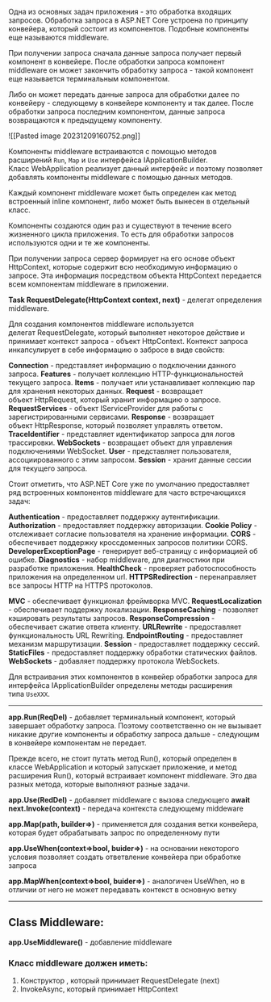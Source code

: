 Одна из основных задач приложения - это обработка входящих запросов. Обработка запроса в ASP.NET Core устроена по принципу конвейера, который состоит из компонентов. Подобные компоненты еще называются middleware.

При получении запроса сначала данные запроса получает первый компонент в конвейере. После обработки запроса компонент middleware он может закончить обработку запроса - такой компонент еще называется терминальным компонентом. 

Либо он может передать данные запроса для обработки далее по конвейеру - следующему в конвейере компоненту и так далее. После обработки запроса последним компонентом, данные запроса возвращаются к предыдущему компоненту.

![[Pasted image 20231209160752.png]]

Компоненты middleware встраиваются с помощью методов расширений `Run`, `Map` и `Use` интерфейса IApplicationBuilder. Класс WebApplication реализует данный интерфейс и поэтому позволяет добавлять компоненты middleware с помощью данных методов.

Каждый компонент middleware может быть определен как метод встроенный inline компонент, либо может быть вынесен в отдельный класс.

Компоненты создаются один раз и существуют в течение всего жизненного цикла приложения. То есть для обработки запросов используются одни и те же компоненты.

При получении запроса сервер формирует на его основе объект HttpContext, которые содержит всю необходимую информацию о запросе. Эта информация посредством объекта HttpContext передается всем компонентам middleware в приложении.

**Task RequestDelegate(HttpContext context, next)** - делегат определения middleware.

Для создания компонентов middleware используется делегат RequestDelegate, который выполняет некоторое действие и принимает контекст запроса - объект HttpContext. Контекст запроса инкапсулирует в себе информацию о забросе в виде свойств:

**Connection** - представляет информацию о подключении данного запроса.
**Features** - получает коллекцию HTTP-функциональностей текущего запроса.
**Items** - получает или устанавливает коллекцию пар для хранения некоторых данных.
**Request** - возвращает объект HttpRequest, который хранит информацию о запросе.
**RequestServices** - объект IServiceProvider для работы с зарегистрированными сервисами.
**Response** - возвращает объект HttpResponse, который позволяет управлять ответом.
**TraceIdentifier** - представляет идентификатор запроса для логов трассировки.
**WebSockets** - возвращает объект для управления подключениями WebSocket.
**User** - представляет пользователя, ассоциированного с этим запросом.
**Session** - хранит данные сессии для текущего запроса.

Стоит отметить, что ASP.NET Core уже по умолчанию предоставляет ряд встроенных компонентов middleware для часто встречающихся задач:

**Authentication** - предоставляет поддержку аутентификации.
**Authorization** - предоставляет поддержку авторизации.
**Cookie Policy** - отслеживает согласие пользователя на хранение информации.
**CORS** - обеспечивает поддержку кроссдоменных запросов политики CORS.
**DeveloperExceptionPage** - генерирует веб-страницу с информацией об ошибке.
**Diagnostics** - набор middleware, для диагностики при разработке приложения.
**HealthCheck** - проверяет работоспособность приложения на определенном url.
**HTTPSRedirection** - перенаправляет все запросы HTTP на HTTPS протоколов.

**MVC** - обеспечивает функционал фреймворка MVC.
**RequestLocalization** - обеспечивает поддержку локализации.
**ResponseCaching** - позволяет кэшировать результаты запросов.
**ResponseCompression** - обеспечивает сжатие ответа клиенту.
**URLRewrite** - предоставляет функциональность URL Rewriting.
**EndpointRouting** - предоставляет механизм маршрутизации.
**Session** - предоставляет поддержку сессий.
**StaticFiles** - предоставляет поддержку обработки статических файлов.
**WebSockets** - добавляет поддержку протокола WebSockets.

Для встраивания этих компонентов в конвейер обработки запроса для интерфейса IApplicationBuilder определены методы расширения типа `UseXXX`.

---

**app.Run(ReqDel)** - добавляет терминальный компонент, который завершает обработку запроса. Поэтому соответственно он не вызывает никакие другие компоненты и обработку запроса дальше - следующим в конвейере компонентам не передает.

Прежде всего, не стоит путать метод Run(), который определен в классе WebApplication и который запускает приложение, и метод расширения Run(), который встраивает компонент middleware. Это два разных метода, которые выполняют разные задачи.

**app.Use(RedDel)** - добавляет middleware с вызова следующего **await next.Invoke(context)** - передача контекста следующему middeware

**app.Map(path, builder=>)** - применяется для создания ветки конвейера, которая будет обрабатывать запрос по определенному пути

**app.UseWhen(context=>bool, buider=>)** - на основании некоторого условия позволяет создать ответвление конвейера при обработке запроса

**app.MapWhen(context=>bool, buider=>)** - аналогичен UseWhen, но в отличии от него не может передавать контекст в основную ветку

---

## Class Middleware:

**app.UseMiddleware()** - добавление middleware

### Класс middleware должен иметь:

1. Конструктор , который принимает RequestDelegate (next)
2. InvokeAsync, который принимает HttpContext